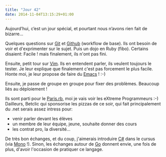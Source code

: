 ```yaml
---
title: "Jour 42"
date: 2014-11-04T13:15:29+01:00
---
```


Aujourd’hui, c’est un jour spécial, et pourtant nous n’avons rien fait
de bizarre…

Quelques questions sur [Git](https://git-scm.com/) et
[Github](https://github.com) (workflow de base). Ils ont besoin de voir
et d'exprimenter sur le sujet. Puis un dojo en Ruby (fibo). Certains disaient:
Facile ! mais finalement, ils n'ont pas fini.

Ensuite, petit tour sur [Vim](http://www.vim.org/). Ils en entendent
parler, ils veulent toujours le tester. Je leur explique que finalement
c'est pas forcement le plus facile. Honte moi, je leur propose de faire du [Emacs](https://www.gnu.org/software/emacs/) ! :-)

Ensuite, je passe de groupe en groupe pour fixer des problèmes. Beaucoup
liés au déploiement !

Ils sont parti pour le [Paris.rb](https://www.rubyparis.org/), moi je
vais voir les eXtreme Programmeurs :-) Dailleurs, Betclic qui sponsorise
les pizzas de ce soir, qui fait principalement du .net serais assez
intress pour:

-   venir parler devant les élèves
-   un membre de leur équipe, jeune, souhaite donner des cours
-   les contrat pro, la diversité…

De très bon échanges, et du coup, j'aimerais introduire [C#](https://fr.wikipedia.org/wiki/C_sharp) dans le cursus (via [Mono](http://www.mono-project.com/) !). Sinon, les échanges autour de [Go](https://golang.org/) donnent envie,
une fois de plus, d'avoir l'occasion de pratiquer ce langage.


